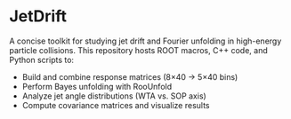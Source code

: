 # JetDrift
A concise toolkit for studying jet drift and Fourier unfolding in high-energy particle collisions. This repository hosts ROOT macros, C++ code, and Python scripts to:

- Build and combine response matrices (8×40 → 5×40 bins)  
- Perform Bayes unfolding with RooUnfold  
- Analyze jet angle distributions (WTA vs. SOP axis)  
- Compute covariance matrices and visualize results  
